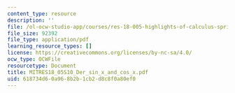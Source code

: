 ```yaml
---
content_type: resource
description: ''
file: /ol-ocw-studio-app/courses/res-18-005-highlights-of-calculus-spring-2010/618734d60a968b2b1cb2d8c8f0a80ef0_MITRES18_05S10_Der_sin_x_and_cos_x.pdf
file_size: 92392
file_type: application/pdf
learning_resource_types: []
license: https://creativecommons.org/licenses/by-nc-sa/4.0/
ocw_type: OCWFile
resourcetype: Document
title: MITRES18_05S10_Der_sin_x_and_cos_x.pdf
uid: 618734d6-0a96-8b2b-1cb2-d8c8f0a80ef0
---
```

